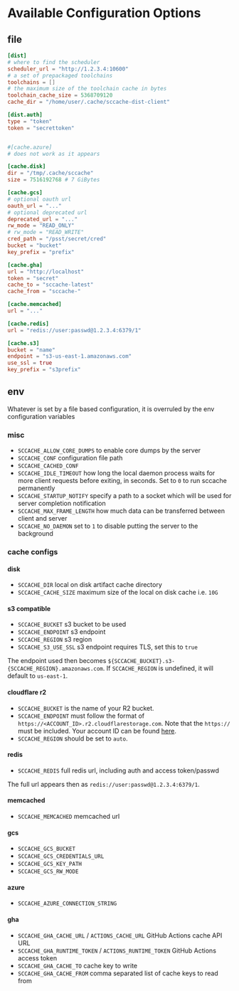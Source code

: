 # Available Configuration Options

## file

```toml
[dist]
# where to find the scheduler
scheduler_url = "http://1.2.3.4:10600"
# a set of prepackaged toolchains
toolchains = []
# the maximum size of the toolchain cache in bytes
toolchain_cache_size = 5368709120
cache_dir = "/home/user/.cache/sccache-dist-client"

[dist.auth]
type = "token"
token = "secrettoken"


#[cache.azure]
# does not work as it appears

[cache.disk]
dir = "/tmp/.cache/sccache"
size = 7516192768 # 7 GiBytes

[cache.gcs]
# optional oauth url
oauth_url = "..."
# optional deprecated url
deprecated_url = "..."
rw_mode = "READ_ONLY"
# rw_mode = "READ_WRITE"
cred_path = "/psst/secret/cred"
bucket = "bucket"
key_prefix = "prefix"

[cache.gha]
url = "http://localhost"
token = "secret"
cache_to = "sccache-latest"
cache_from = "sccache-"

[cache.memcached]
url = "..."

[cache.redis]
url = "redis://user:passwd@1.2.3.4:6379/1"

[cache.s3]
bucket = "name"
endpoint = "s3-us-east-1.amazonaws.com"
use_ssl = true
key_prefix = "s3prefix"
```

## env

Whatever is set by a file based configuration, it is overruled by the env
configuration variables

### misc

* `SCCACHE_ALLOW_CORE_DUMPS` to enable core dumps by the server
* `SCCACHE_CONF` configuration file path
* `SCCACHE_CACHED_CONF`
* `SCCACHE_IDLE_TIMEOUT` how long the local daemon process waits for more client requests before exiting, in seconds. Set to `0` to run sccache permanently
* `SCCACHE_STARTUP_NOTIFY` specify a path to a socket which will be used for server completion notification
* `SCCACHE_MAX_FRAME_LENGTH` how much data can be transferred between client and server
* `SCCACHE_NO_DAEMON` set to `1` to disable putting the server to the background

### cache configs

#### disk

* `SCCACHE_DIR` local on disk artifact cache directory
* `SCCACHE_CACHE_SIZE` maximum size of the local on disk cache i.e. `10G`

#### s3 compatible

* `SCCACHE_BUCKET` s3 bucket to be used
* `SCCACHE_ENDPOINT` s3 endpoint
* `SCCACHE_REGION` s3 region
* `SCCACHE_S3_USE_SSL` s3 endpoint requires TLS, set this to `true`

The endpoint used then becomes `${SCCACHE_BUCKET}.s3-{SCCACHE_REGION}.amazonaws.com`.
If `SCCACHE_REGION` is undefined, it will default to `us-east-1`.

#### cloudflare r2

* `SCCACHE_BUCKET` is the name of your R2 bucket.
* `SCCACHE_ENDPOINT` must follow the format of `https://<ACCOUNT_ID>.r2.cloudflarestorage.com`. Note that the `https://` must be included. Your account ID can be found [here](https://developers.cloudflare.com/fundamentals/get-started/basic-tasks/find-account-and-zone-ids/).
* `SCCACHE_REGION` should be set to `auto`.

#### redis

* `SCCACHE_REDIS` full redis url, including auth and access token/passwd

The full url appears then as `redis://user:passwd@1.2.3.4:6379/1`.

#### memcached

* `SCCACHE_MEMCACHED` memcached url

#### gcs

* `SCCACHE_GCS_BUCKET`
* `SCCACHE_GCS_CREDENTIALS_URL`
* `SCCACHE_GCS_KEY_PATH`
* `SCCACHE_GCS_RW_MODE`

#### azure

* `SCCACHE_AZURE_CONNECTION_STRING`

#### gha

* `SCCACHE_GHA_CACHE_URL` / `ACTIONS_CACHE_URL` GitHub Actions cache API URL
* `SCCACHE_GHA_RUNTIME_TOKEN` / `ACTIONS_RUNTIME_TOKEN` GitHub Actions access token
* `SCCACHE_GHA_CACHE_TO` cache key to write
* `SCCACHE_GHA_CACHE_FROM` comma separated list of cache keys to read from
